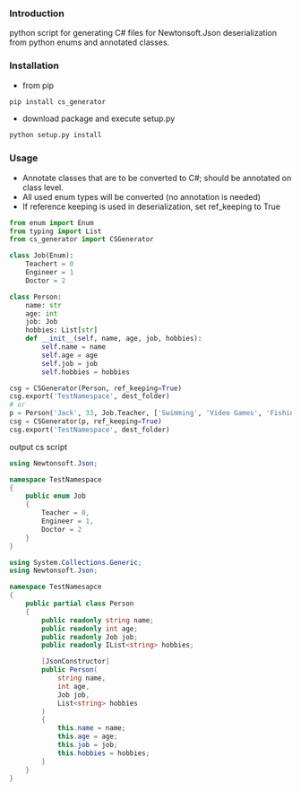 ### Introduction
python script for generating C# files for Newtonsoft.Json deserialization from python enums and annotated classes.
### Installation
* from pip
```python
pip install cs_generator
```
* download package and execute setup.py
```python
python setup.py install
```

### Usage
* Annotate classes that are to be converted to C#; should be annotated on class level.
* All used enum types will be converted (no annotation is needed)
* If reference keeping is used in deserialization, set ref_keeping to True
```python
from enum import Enum
from typing import List
from cs_generator import CSGenerator

class Job(Enum):
    Teachert = 0
    Engineer = 1
    Doctor = 2

class Person:
    name: str
    age: int
    job: Job
    hobbies: List[str]
    def __init__(self, name, age, job, hobbies):
        self.name = name
        self.age = age
        self.job = job
        self.hobbies = hobbies

csg = CSGenerator(Person, ref_keeping=True)
csg.export('TestNamespace', dest_folder)
# or
p = Person('Jack', 33, Job.Teacher, ['Swimming', 'Video Games', 'Fishing'])
csg = CSGenerator(p, ref_keeping=True)
csg.export('TestNamespace', dest_folder)
```
output cs script
```csharp
using Newtonsoft.Json;

namespace TestNamespace
{
    public enum Job
    {
        Teacher = 0,
        Engineer = 1,
        Doctor = 2
    }
}
```
```csharp
using System.Collections.Generic;
using Newtonsoft.Json;

namespace TestNamesapce
{
    public partial class Person    
    {
        public readonly string name; 
        public readonly int age; 
        public readonly Job job; 
        public readonly IList<string> hobbies; 

        [JsonConstructor]
        public Person(
            string name,
            int age,
            Job job,
            List<string> hobbies
        )
        {
            this.name = name;
            this.age = age;
            this.job = job;
            this.hobbies = hobbies;
        }
    }
}
```
